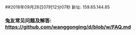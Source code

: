 ##2018年09月28日07时12分07秒 新址: 159.65.144.85
### 兔友常见问题及解答: https://github.com/wanggonging/d/blob/w/FAQ.md

